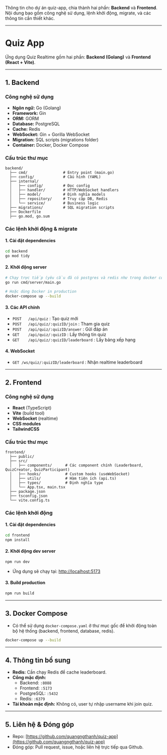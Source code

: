 Thông tin cho dự án quiz-app, chia thành hai phần: **Backend** và **Frontend**. Nội dung bao gồm công nghệ sử dụng, lệnh khởi động, migrate, và các thông tin cần thiết khác.

---

# Quiz App

Ứng dụng Quiz Realtime gồm hai phần: **Backend (Golang)** và **Frontend (React + Vite)**.

---

## 1. Backend

### Công nghệ sử dụng
- **Ngôn ngữ:** Go (Golang)
- **Framework:** Gin
- **ORM:** GORM
- **Database:** PostgreSQL
- **Cache:** Redis
- **WebSocket:** Gin + Gorilla WebSocket
- **Migration:** SQL scripts (migrations folder)
- **Container:** Docker, Docker Compose

### Cấu trúc thư mục
```
backend/
  ├── cmd/                # Entry point (main.go)
  ├── config/             # Cấu hình (YAML)
  ├── internal/
  │   ├── config/         # Đọc config
  │   ├── handler/        # HTTP/WebSocket handlers
  │   ├── model/          # Định nghĩa models
  │   ├── repository/     # Truy cập DB, Redis
  │   └── service/        # Business logic
  ├── migrations/         # SQL migration scripts
  ├── Dockerfile
  ├── go.mod, go.sum
```

### Các lệnh khởi động & migrate

#### 1. Cài đặt dependencies
```bash
cd backend
go mod tidy
```

#### 2. Khởi động server
```bash
# Chạy trực tiếp (yêu cầu đã có postgres và redis như trong docker compose file: `docker compose up postgres redis`)
go run cmd/server/main.go

# Hoặc dùng Docker in production
docker-compose up --build
```


#### 3. Các API chính
- `POST   /api/quiz`                : Tạo quiz mới
- `POST   /api/quiz/:quizID/join`   : Tham gia quiz
- `POST   /api/quiz/:quizID/answer` : Gửi đáp án
- `GET    /api/quiz/:quizID`        : Lấy thông tin quiz
- `GET    /api/quiz/:quizID/leaderboard` : Lấy bảng xếp hạng

#### 4. WebSocket
- `GET /ws/quiz/:quizID/leaderboard` : Nhận realtime leaderboard

---

## 2. Frontend

### Công nghệ sử dụng
- **React** (TypeScript)
- **Vite** (build tool)
- **WebSocket** (realtime)
- **CSS modules**
- **TailwindCSS**

### Cấu trúc thư mục
```
frontend/
  ├── public/
  ├── src/
  │   ├── components/      # Các component chính (Leaderboard, QuizCreator, QuizParticipant)
  │   ├── hooks/           # Custom hooks (useWebSocket)
  │   ├── utils/           # Hàm tiện ích (api.ts)
  │   ├── types/           # Định nghĩa type
  │   └── App.tsx, main.tsx
  ├── package.json
  ├── tsconfig.json
  └── vite.config.ts
```

### Các lệnh khởi động

#### 1. Cài đặt dependencies
```bash
cd frontend
npm install
```

#### 2. Khởi động dev server
```bash
npm run dev
```
- Ứng dụng sẽ chạy tại: [http://localhost:5173](http://localhost:5173)

#### 3. Build production
```bash
npm run build
```
---

## 3. Docker Compose

- Có thể sử dụng `docker-compose.yaml` ở thư mục gốc để khởi động toàn bộ hệ thống (backend, frontend, database, redis).

```bash
docker-compose up --build
```

---

## 4. Thông tin bổ sung

- **Redis:** Cần chạy Redis để cache leaderboard.
- **Cổng mặc định:**
  - Backend: `:8088`
  - Frontend: `:5173`
  - PostgreSQL: `:5432`
  - Redis: `:6379`
- **Tài khoản mặc định:** Không có, user tự nhập username khi join quiz.

---

## 5. Liên hệ & Đóng góp

- Repo: [https://github.com/quangngthanh/quiz-app](https://github.com/quangngthanh/quiz-app)
- Đóng góp: Pull request, issue, hoặc liên hệ trực tiếp qua Github.

